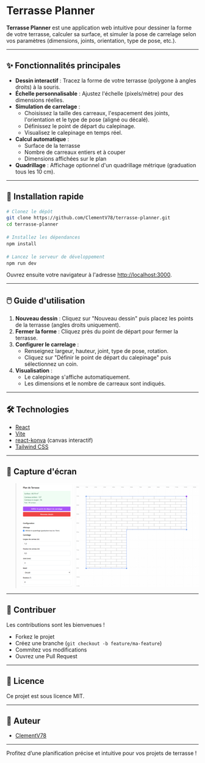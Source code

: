 # Terrasse Planner

**Terrasse Planner** est une application web intuitive pour dessiner la forme de votre terrasse, calculer sa surface, et simuler la pose de carrelage selon vos paramètres (dimensions, joints, orientation, type de pose, etc.).

---

## ✨ Fonctionnalités principales

- **Dessin interactif** : Tracez la forme de votre terrasse (polygone à angles droits) à la souris.
- **Échelle personnalisable** : Ajustez l'échelle (pixels/mètre) pour des dimensions réelles.
- **Simulation de carrelage** :
  - Choisissez la taille des carreaux, l'espacement des joints, l'orientation et le type de pose (aligné ou décalé).
  - Définissez le point de départ du calepinage.
  - Visualisez le calepinage en temps réel.
- **Calcul automatique** :
  - Surface de la terrasse
  - Nombre de carreaux entiers et à couper
  - Dimensions affichées sur le plan
- **Quadrillage** : Affichage optionnel d'un quadrillage métrique (graduation tous les 10 cm).

---

## 🚀 Installation rapide

```bash
# Clonez le dépôt
git clone https://github.com/ClementV78/terrasse-planner.git
cd terrasse-planner

# Installez les dépendances
npm install

# Lancez le serveur de développement
npm run dev
```

Ouvrez ensuite votre navigateur à l'adresse [http://localhost:3000](http://localhost:3000).

---

## 🖱️ Guide d'utilisation

1. **Nouveau dessin** : Cliquez sur "Nouveau dessin" puis placez les points de la terrasse (angles droits uniquement).
2. **Fermer la forme** : Cliquez près du point de départ pour fermer la terrasse.
3. **Configurer le carrelage** :
   - Renseignez largeur, hauteur, joint, type de pose, rotation.
   - Cliquez sur "Définir le point de départ du calepinage" puis sélectionnez un coin.
4. **Visualisation** :
   - Le calepinage s'affiche automatiquement.
   - Les dimensions et le nombre de carreaux sont indiqués.

---

## 🛠️ Technologies
- [React](https://react.dev/)
- [Vite](https://vitejs.dev/)
- [react-konva](https://konvajs.org/docs/react/index.html) (canvas interactif)
- [Tailwind CSS](https://tailwindcss.com/)

---

## 📸 Capture d'écran

> ![screenshot](image.png)

---

## 🤝 Contribuer

Les contributions sont les bienvenues !
- Forkez le projet
- Créez une branche (`git checkout -b feature/ma-feature`)
- Commitez vos modifications
- Ouvrez une Pull Request

---

## 📄 Licence

Ce projet est sous licence MIT.

---

## 👤 Auteur

- [ClementV78](https://github.com/ClementV78)

---

Profitez d’une planification précise et intuitive pour vos projets de terrasse !


